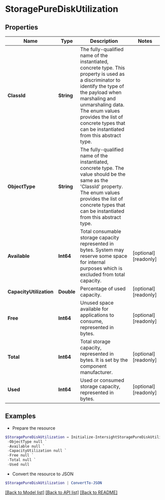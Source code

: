 # StoragePureDiskUtilization
## Properties

Name | Type | Description | Notes
------------ | ------------- | ------------- | -------------
**ClassId** | **String** | The fully-qualified name of the instantiated, concrete type. This property is used as a discriminator to identify the type of the payload when marshaling and unmarshaling data. The enum values provides the list of concrete types that can be instantiated from this abstract type. | 
**ObjectType** | **String** | The fully-qualified name of the instantiated, concrete type. The value should be the same as the &#39;ClassId&#39; property. The enum values provides the list of concrete types that can be instantiated from this abstract type. | 
**Available** | **Int64** | Total consumable storage capacity represented in bytes. System may reserve some space for internal purposes which is excluded from total capacity. | [optional] [readonly] 
**CapacityUtilization** | **Double** | Percentage of used capacity. | [optional] [readonly] 
**Free** | **Int64** | Unused space available for applications to consume, represented in bytes. | [optional] [readonly] 
**Total** | **Int64** | Total storage capacity, represented in bytes. It is set by the component manufacturer. | [optional] [readonly] 
**Used** | **Int64** | Used or consumed storage capacity, represented in bytes. | [optional] [readonly] 

## Examples

- Prepare the resource
```powershell
$StoragePureDiskUtilization = Initialize-IntersightStoragePureDiskUtilization  -ClassId null `
 -ObjectType null `
 -Available null `
 -CapacityUtilization null `
 -Free null `
 -Total null `
 -Used null
```

- Convert the resource to JSON
```powershell
$StoragePureDiskUtilization | ConvertTo-JSON
```

[[Back to Model list]](../README.md#documentation-for-models) [[Back to API list]](../README.md#documentation-for-api-endpoints) [[Back to README]](../README.md)

